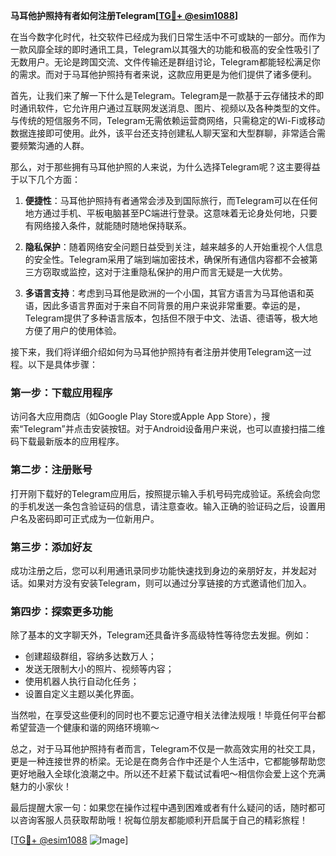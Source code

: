 **马耳他护照持有者如何注册Telegram[[TG💪+ @esim1088](https://t.me/s/esim1088)]**

在当今数字化时代，社交软件已经成为我们日常生活中不可或缺的一部分。而作为一款风靡全球的即时通讯工具，Telegram以其强大的功能和极高的安全性吸引了无数用户。无论是跨国交流、文件传输还是群组讨论，Telegram都能轻松满足你的需求。而对于马耳他护照持有者来说，这款应用更是为他们提供了诸多便利。

首先，让我们来了解一下什么是Telegram。Telegram是一款基于云存储技术的即时通讯软件，它允许用户通过互联网发送消息、图片、视频以及各种类型的文件。与传统的短信服务不同，Telegram无需依赖运营商网络，只需稳定的Wi-Fi或移动数据连接即可使用。此外，该平台还支持创建私人聊天室和大型群聊，非常适合需要频繁沟通的人群。

那么，对于那些拥有马耳他护照的人来说，为什么选择Telegram呢？这主要得益于以下几个方面：

1. **便捷性**：马耳他护照持有者通常会涉及到国际旅行，而Telegram可以在任何地方通过手机、平板电脑甚至PC端进行登录。这意味着无论身处何地，只要有网络接入条件，就能随时随地保持联系。
   
2. **隐私保护**：随着网络安全问题日益受到关注，越来越多的人开始重视个人信息的安全性。Telegram采用了端到端加密技术，确保所有通信内容都不会被第三方窃取或监控，这对于注重隐私保护的用户而言无疑是一大优势。
   
3. **多语言支持**：考虑到马耳他是欧洲的一个小国，其官方语言为马耳他语和英语，因此多语言界面对于来自不同背景的用户来说非常重要。幸运的是，Telegram提供了多种语言版本，包括但不限于中文、法语、德语等，极大地方便了用户的使用体验。

接下来，我们将详细介绍如何为马耳他护照持有者注册并使用Telegram这一过程。以下是具体步骤：

### 第一步：下载应用程序
访问各大应用商店（如Google Play Store或Apple App Store），搜索“Telegram”并点击安装按钮。对于Android设备用户来说，也可以直接扫描二维码下载最新版本的应用程序。

### 第二步：注册账号
打开刚下载好的Telegram应用后，按照提示输入手机号码完成验证。系统会向您的手机发送一条包含验证码的信息，请注意查收。输入正确的验证码之后，设置用户名及密码即可正式成为一位新用户。

### 第三步：添加好友
成功注册之后，您可以利用通讯录同步功能快速找到身边的亲朋好友，并发起对话。如果对方没有安装Telegram，则可以通过分享链接的方式邀请他们加入。

### 第四步：探索更多功能
除了基本的文字聊天外，Telegram还具备许多高级特性等待您去发掘。例如：
- 创建超级群组，容纳多达数万人；
- 发送无限制大小的照片、视频等内容；
- 使用机器人执行自动化任务；
- 设置自定义主题以美化界面。

当然啦，在享受这些便利的同时也不要忘记遵守相关法律法规哦！毕竟任何平台都希望营造一个健康和谐的网络环境嘛～

总之，对于马耳他护照持有者而言，Telegram不仅是一款高效实用的社交工具，更是一种连接世界的桥梁。无论是在商务合作中还是个人生活中，它都能够帮助您更好地融入全球化浪潮之中。所以还不赶紧下载试试看吧～相信你会爱上这个充满魅力的小家伙！

最后提醒大家一句：如果您在操作过程中遇到困难或者有什么疑问的话，随时都可以咨询客服人员获取帮助哦！祝每位朋友都能顺利开启属于自己的精彩旅程！

[[TG💪+ @esim1088](https://t.me/s/esim1088) ![Image](https://i.postimg.cc/4NQfJmqS/Snipaste-2025-05-13-00-14-12.png)]